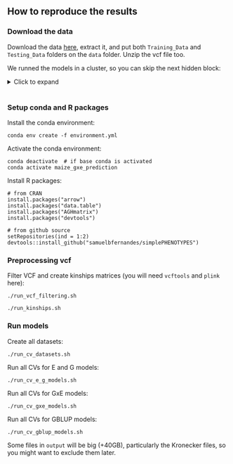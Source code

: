 ## How to reproduce the results

### Download the data

Download the data [here](https://drive.google.com/drive/folders/1leYJY4bA3341S-JxjBIgmmAWMwVDHYRb), extract it, and put both `Training_Data` and `Testing_Data` folders on the `data` folder. Unzip the vcf file too.

We runned the models in a cluster, so you can skip the next hidden block: 
<details>
<summary>Click to expand</summary>

```
module load gcc/9.3.1 mkl/19.0.5 R/4.2.2 vcftools/0.1.15 plink/5.2
module load python/anaconda-3.10
source /share/apps/bin/conda-3.10.sh

# create .Rprofile
cat ~/.Rprofile
# options(repos = c(CRAN = "https://mirrors.nics.utk.edu/cran"))

# create .Renviron
cat ~/.Renviron 
# R_LIBS_USER=~/R/%p/%v

# create R folders
cd
mkdir -p R
mkdir -p R/x86_64-pc-linux-gnu
mkdir -p R/x86_64-pc-linux-gnu/4.2

# set cpp 17 variables
mkdir -p ~/.R
cat ~/.R/Makevars
# echo "CC = $(which gcc) -fPIC"
# echo "CXX17 = $(which g++) -fPIC"
# echo "CXX17STD = -std=c++17"
# echo "CXX17FLAGS = ${CXX11FLAGS}"
```

</details>

<br>

### Setup conda and R packages
Install the conda environment:
```
conda env create -f environment.yml
```

Activate the conda environment:
```
conda deactivate  # if base conda is activated
conda activate maize_gxe_prediction
```

Install R packages:
```
# from CRAN
install.packages("arrow")
install.packages("data.table")
install.packages("AGHmatrix")
install.packages("devtools")

# from github source
setRepositories(ind = 1:2)
devtools::install_github("samuelbfernandes/simplePHENOTYPES")
```


### Preprocessing vcf
Filter VCF and create kinships matrices (you will need `vcftools` and `plink` here):
```
./run_vcf_filtering.sh
```
```
./run_kinships.sh
```

### Run models
Create all datasets:
```
./run_cv_datasets.sh
```

Run all CVs for E and G models:   
```
./run_cv_e_g_models.sh
```

Run all CVs for GxE models:   
```
./run_cv_gxe_models.sh
```

Run all CVs for GBLUP models:
```
./run_cv_gblup_models.sh
```

Some files in `output` will be big (+40GB), particularly the Kronecker files, so you might want to exclude them later.